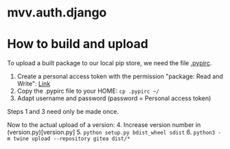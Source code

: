 # mvv.auth.django


# How to build and upload

To upload a built package to our local pip store, we need the file 
[.pypirc](.pypirc).

1. Create a personal access token with the permission "package: Read and Write": [Link](https://dschroeck.ddns.net/gitea/user/settings/applications)
2. Copy the .pypirc file to your HOME: ``cp .pypirc ~/ ``
3. Adapt username and password (password = Personal access token)

Steps 1 and 3 need only be made once.

Now to the actual upload of a version:
4. Increase version number in (version.py)[version.py]
5. ``python setup.py bdist_wheel sdist``
6. ``python3 -m twine upload --repository gitea dist/*``

